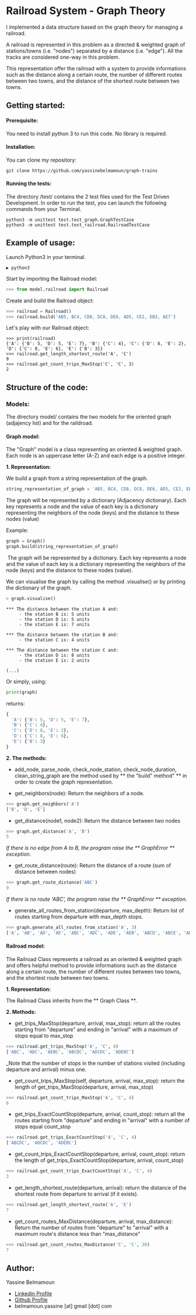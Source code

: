 # Railroad System - Graph Theory

I implemented a data structure based on the graph theory for managing a railroad.

A railroad is represented in this problem as a directed & weighted graph of stations/towns (i.e. "nodes") separated by a distance (i.e. "edge"). All the tracks are considered one-way in this problem.

This representation offer the railroad with a system to provide informations such as the distance along a certain route, the number of different routes between two towns, and the distance of the shortest route between two towns.


## Getting started:


#### Prerequisite:

You need to install python 3 to run this code.
No library is required.


#### Installation:

You can clone my repository:
```
git clone https://github.com/yassinebelmamoun/graph-trains
```


#### Running the tests:

The directory /test/ contains the 2 test files used for the Test Driven Development. In order to run the test, you can launch the following commands from your Terminal.
```
python3 -m unittest test.test_graph.GraphTestCase
python3 -m unittest test.test_railroad.RailroadTestCase
```


## Example of usage:

Launch Python3 in your terminal.

```
▶ python3
```

Start by importing the Railroad model:

```python
>>> from model.railroad import Railroad
```

Create and build the Railroad object:
```python
>>> railroad = Railroad()
>>> railroad.build('AB5, BC4, CD8, DC8, DE6, AD5, CE2, EB3, AE7')
```

Let's play with our Railroad object:
```
>>> print(railroad)
{'A': {'B': 5, 'D': 5, 'E': 7}, 'B': {'C': 4}, 'C': {'D': 8, 'E': 2}, 'D': {'C': 8, 'E': 6}, 'E': {'B': 3}}
>>> railroad.get_length_shortest_route('A', 'C')
9
>>> railroad.get_count_trips_MaxStop('C', 'C', 3)
2
```





## Structure of the code:



### Models:

The directory model/ contains the two models for the oriented graph (adjajency list) and for the raildroad.


#### Graph model:

The "Graph" model is a class representing an oriented & weighted graph.
Each node is an uppercase letter (A-Z) and each edge is a positive integer.



__1. Representation:__
  
We build a graph from a string representation of the graph.

```python
string_representation_of_graph = 'AB5, BC4, CD8, DC8, DE6, AD5, CE2, EB3, AE7'
```

The graph will be represented by a dictionary (Adjacency dictionary). Each key represents a node and the value of each key is a dictionary representing the neighbors of the node (keys) and the distance to these nodes (value)
  
  Example:
  
```python
graph = Graph()
graph.build(string_representation_of_graph)
```
  
  The graph will be represented by a dictionary. Each key represents a node and the value of each key is a dictionary representing the neighbors of the node (keys) and the distance to these nodes (value).
  
  We can visualise the graph by calling the method .visualise() or by printing the dictionary of the graph.
  
```python
> graph.visualise()
```


```
*** The distance between the station A and:
     - the station B is: 5 units
     - the station D is: 5 units
     - the station E is: 7 units

*** The distance between the station B and:
     - the station C is: 4 units

*** The distance between the station C and:
     - the station D is: 8 units
     - the station E is: 2 units

(...)
```
        
  Or simply, using:

```python
print(graph)
```

returns:

```python
{
  'A': {'B': 5, 'D': 5, 'E': 7},
  'B': {'C': 4},
  'C': {'D': 8, 'E': 2},
  'D': {'C': 8, 'E': 6},
  'E': {'B': 3}
}
```


__2. The methods:__


* add_node, parse_node, check_node_station, check_node_duration, clean_string_graph are the method used by ** the "build" method" ** in order to create the graph representation.


* get_neighbors(node): Return the neighbors of a node.

```python
>>> graph.get_neighbors('A')
['B', 'D', 'E']
```

* get_distance(node1, node2): Return the distance between two nodes

```python
>>> graph.get_distance('A', 'B')
5
```
  _If there is no edge from A to B, the program raise the ** GraphError ** exception._


* get_route_distance(route): Return the distance of a route (sum of distance between nodes)

```python
>>> graph.get_route_distance('ABC')
9
```
  _If there is no route 'ABC', the program raise the ** GraphError ** exception._


* generate_all_routes_from_station(departure, max_depth): Return list of routes starting from departure with max_depth stops.

```python
>>> graph.generate_all_routes_from_station('A', 3)
['A', 'AB', 'AD', 'AE', 'ABC', 'ADC', 'ADE', 'AEB', 'ABCD', 'ABCE', 'ADCD', 'ADCE', 'ADEB', 'AEBC']
```



#### Railroad model:

The Railroad Class represents a railroad as an oriented & weighted graph and offers helpful method to provide informations such as the distance along a certain route, the number of different routes between two towns, and the shortest route between two towns.


__1. Representation:__

The Railroad Class inherits from the ** Graph Class **.


__2. Methods:__

* get_trips_MaxStop(departure, arrival, max_stop): return all the routes starting from "departure" and ending in "arrival" with a maximum of stops equal to max_stop

```python
>>> railroad.get_trips_MaxStop('A', 'C', 4)
['ABC', 'ADC', 'AEBC', 'ABCDC', 'ADCDC', 'ADEBC']
```
_Note that the number of stops in the number of stations visited (including departure and arrival) minus one.

* get_count_trips_MaxStop(self, departure, arrival, max_stop): return the length of get_trips_MaxStop(departure, arrival, max_stop)

```python
>>> railroad.get_count_trips_MaxStop('A', 'C', 4)
6
```

* get_trips_ExactCountStop(departure, arrival, count_stop): return all the routes starting from "departure" and ending in "arrival" with a number of stops equal count_stop

```python
>>> railroad.get_trips_ExactCountStop('A', 'C', 4)
['ABCDC', 'ADCDC', 'ADEBC']
```

* get_count_trips_ExactCountStop(departure, arrival, count_stop): return the length of get_trips_ExactCountStop(departure, arrival, count_stop)

```python
>>> railroad.get_count_trips_ExactCountStop('A', 'C', 4)
3
```

* get_length_shortest_route(departure, arrival): return the distance of the shortest route from departure to arrival (if it exists).

```python
>>> railroad.get_length_shortest_route('A', 'E')
7
```

* get_count_routes_MaxDistance(departure, arrival, max_distance): Return the number of routes from "departure" to "arrival" with a maximum route's distance less than "max_distance"

```python
>>> railroad.get_count_routes_MaxDistance('C', 'C', 30)
7
```


  
 ## Author:
 
Yassine Belmamoun
*  [Linkedin Profile](https://www.linkedin.com/in/yassine-belmamoun/)
*  [Github Profile](https://github.com/yassinebelmamoun)
*  belmamoun.yassine [at] gmail [dot] com
